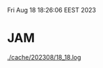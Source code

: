 Fri Aug 18 18:26:06 EEST 2023
# JAM
<a href='./cache/202308/18_18.log'>./cache/202308/18_18.log</a>
